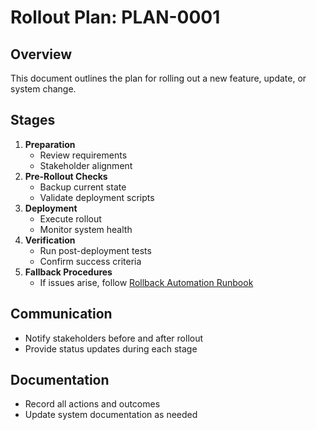 # Rollout Plan: PLAN-0001

## Overview

This document outlines the plan for rolling out a new feature, update, or system
change.

## Stages

1. **Preparation**
   - Review requirements
   - Stakeholder alignment
2. **Pre-Rollout Checks**
   - Backup current state
   - Validate deployment scripts
3. **Deployment**
   - Execute rollout
   - Monitor system health
4. **Verification**
   - Run post-deployment tests
   - Confirm success criteria
5. **Fallback Procedures**
   - If issues arise, follow
     [Rollback Automation Runbook](../../runbooks/rollback_automation.md)

## Communication

- Notify stakeholders before and after rollout
- Provide status updates during each stage

## Documentation

- Record all actions and outcomes
- Update system documentation as needed
